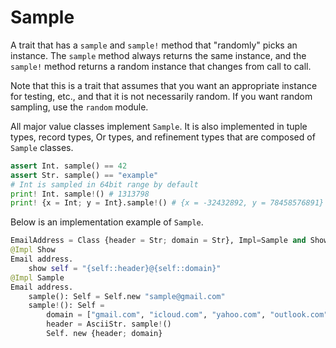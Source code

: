 # Sample

A trait that has a `sample` and `sample!` method that "randomly" picks an instance. The `sample` method always returns the same instance, and the `sample!` method returns a random instance that changes from call to call.

Note that this is a trait that assumes that you want an appropriate instance for testing, etc., and that it is not necessarily random. If you want random sampling, use the `random` module.

All major value classes implement `Sample`. It is also implemented in tuple types, record types, Or types, and refinement types that are composed of `Sample` classes.

```python
assert Int. sample() == 42
assert Str. sample() == "example"
# Int is sampled in 64bit range by default
print! Int. sample!() # 1313798
print! {x = Int; y = Int}.sample!() # {x = -32432892, y = 78458576891}
```

Below is an implementation example of `Sample`.

```python
EmailAddress = Class {header = Str; domain = Str}, Impl=Sample and Show
@Impl Show
Email address.
    show self = "{self::header}@{self::domain}"
@Impl Sample
Email address.
    sample(): Self = Self.new "sample@gmail.com"
    sample!(): Self =
        domain = ["gmail.com", "icloud.com", "yahoo.com", "outlook.com", ...].sample!()
        header = AsciiStr. sample!()
        Self. new {header; domain}
```
